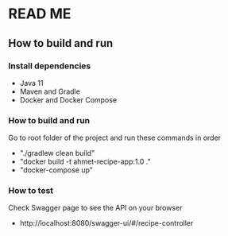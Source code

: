 # READ ME

## How to build and run

### Install dependencies
* Java 11
* Maven and Gradle
* Docker and Docker Compose

### How to build and run
Go to root folder of the project and run these commands in order

* "./gradlew clean build"
* "docker build -t ahmet-recipe-app:1.0 ."
* "docker-compose up"

### How to test
Check Swagger page to see the API on your browser

* http://localhost:8080/swagger-ui/#/recipe-controller

